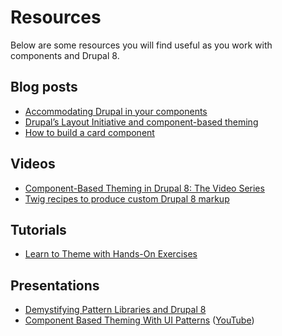 # Resources

Below are some resources you will find useful as you work with components and Drupal 8.

## Blog posts

* [Accommodating Drupal in your components](https://www.mediacurrent.com/blog/accommodating-drupal-your-components)
* [Drupal’s Layout Initiative and component-based theming](https://www.aleksip.net/drupals-layout-initiative-and-component-based-theming)
* [How to build a card component](https://www.mediacurrent.com/blog/how-build-card-component/)

## Videos

* [Component-Based Theming in Drupal 8: The Video Series](https://www.fourkitchens.com/blog/article/component-based-theming-drupal-8-video-series)
* [Twig recipes to produce custom Drupal 8 markup](https://www.youtube.com/watch?v=UD8OxIUgs5c)

## Tutorials

* [Learn to Theme with Hands-On Exercises](https://drupalize.me/blog/201904/learn-theme-hands-on-exercises)

## Presentations

* [Demystifying Pattern Libraries and Drupal 8](https://2018.badcamp.org/session/demystifying-pattern-libraries-and-drupal-8)
* [Component Based Theming With UI Patterns](https://nedcamp.org/new-england-drupal-camp/sessions/component-based-theming-ui-patterns) \([YouTube](https://www.youtube.com/watch?v=-0m-u_Bmzxg)\)

